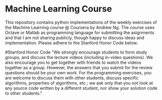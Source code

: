 # Machine Learning Course
This repository contains python implementations of the weekly exercises of the Machine Learning course @ Coursera by Andrew Ng. The course uses Octave or Matlab as programming
language for submitting the asignments and that I am not sharing publicly, though happy to discuss ideas and implementation. Please adhere to the Stanford Honor Code below.   

#Stanford Honor Code
"We strongly encourage students to form study groups, and discuss the lecture videos (including in-video questions). We also encourage you to get together with friends to watch the videos together as a group. However, the answers that you submit for the review questions should be your own work. For the programming exercises, you are welcome to discuss them with other students, discuss specific algorithms, properties of algorithms, etc.; we ask only that you not look at any source code written by a different student, nor show your solution code to other students."
